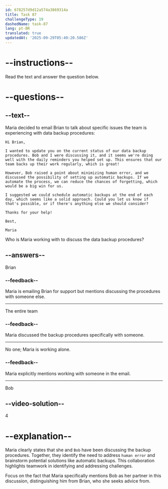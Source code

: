 ```yaml
---
id: 678257d9d12a574a3869314a
title: Task 87
challengeType: 19
dashedName: task-87
lang: pt-BR
translated: true
updatedAt: '2025-09-29T05:49:20.586Z'
---
```


<!-- READING -->

# --instructions--

Read the text and answer the question below.

# --questions--

## --text--

Maria decided to email Brian to talk about specific issues the team is experiencing with data backup procedures:

`Hi Brian,`

`I wanted to update you on the current status of our data backup procedures. Bob and I were discussing it, and it seems we're doing well with the daily reminders you helped set up. This ensures that our team backs up their work regularly, which is great!`

`However, Bob raised a point about minimizing human error, and we discussed the possibility of setting up automatic backups. If we automate the process, we can reduce the chances of forgetting, which would be a big win for us.`

`I suggested we could schedule automatic backups at the end of each day, which seems like a solid approach. Could you let us know if that's possible, or if there's anything else we should consider?`

`Thanks for your help!`

`Best,`

`Maria`

Who is Maria working with to discuss the data backup procedures?

## --answers--

Brian

### --feedback--

Maria is emailing Brian for support but mentions discussing the procedures with someone else.

---

The entire team

### --feedback--

Maria discussed the backup procedures specifically with someone.

---

No one; Maria is working alone.

### --feedback--

Maria explicitly mentions working with someone in the email.

---

Bob

## --video-solution--

4

# --explanation--

Maria clearly states that she and `Bob` have been discussing the backup procedures. Together, they identify the need to address `human error` and brainstorm potential solutions like automatic backups. This collaboration highlights teamwork in identifying and addressing challenges.

Focus on the fact that Maria specifically mentions Bob as her partner in this discussion, distinguishing him from Brian, who she seeks advice from.
